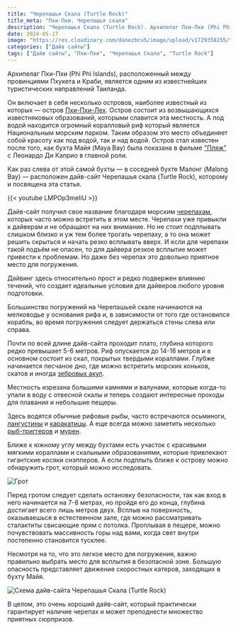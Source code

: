 ```yaml
---
title: "Черепашья Скала (Turtle Rock)"
title_meta: "Пхи-Пхи. Черепашья скала"
description: "Черепашья Скала (Turtle Rock). Архипелаг Пхи-Пхи (Phi Phi Islands)"
date: 2024-05-17
image: "https://res.cloudinary.com/danezbcu5/image/upload/v1729358255/turtleRockPreview_dmfqde.png"
categories: ["Дайв сайты"]
tags: ["Дайв сайты", "Пхи-Пхи", "Черепашья Скала", "Turtle Rock"]
---
```


Архипелаг Пхи-Пхи (Phi Phi Islands), расположенный между провинциями Пхукета и Краби, является одним из известнейших туристических направлений Таиланда.

Он включает в себя несколько островов, наиболее известный из которых — остров [Пхи-Пхи-Лех](https://www.google.com/maps/place/%E0%B9%80%E0%B8%81%E0%B8%B2%E0%B8%B0%E0%B8%9E%E0%B8%B5%E0%B8%9E%E0%B8%B5%E0%B9%80%E0%B8%A5/@7.6857307,98.7560503,15z/data=!3m1!4b1!4m6!3m5!1s0x304e20a33b96bd65:0x183d077e0ecb38e4!8m2!3d7.6804638!4d98.7687699!16zL20vMDFodzhj?entry=ttu). Остров состоит из возвышающихся известняковых образований, которыми славится эта местность. А под водой находится огромный коралловый риф который является Национальным морским парком. Таким образом это место объединяет собой красоту как под водой, так и над водой. Остров стал известен после того, как бухта Майя (Maya Bay) была показана в фильме ["Пляж"](https://www.imdb.com/title/tt0163978/) с Леонардо Ди Каприо в главной роли.

Как раз слева от этой самой бухты — в соседней бухте Малонг (Malong Bay) — расположен дайв-сайт Черепашья скала (Turtle Rock), которому и посвящена эта статья.

{{< youtube LMPOp3meIiU >}}

Дайв-сайт получил свое название благодаря морским [черепахам](https://diversnotes.com/database/green-sea-turtle/), которых часто можно встретить в этом месте. Черепахи уже привыкли к дайверам и не обращают на них внимание. Но не стоит подплывать слишком близко и уж тем более трогать черепаху, а то она может решить скрыться и начать резко всплывать вверх. И если для черепахи такой подъём не опасен, то для дайвера резкое всплытие может привести к проблемам. Но даже без черепах это довольно приятное место для погружения.

Дайвинг здесь относительно прост и редко подвержен влиянию течений, что создает идеальные условия для дайверов любого уровня подготовки.

Большинство погружений на Черепашьей скале начинаются на мелководье у основания рифа и, в зависимости от того где остановился корабль, во время погружения следует держаться стены слева или справа.

Почти по всей длине дайв-сайта проходит плато, глубина которого редко превышает 5-6 метров. Риф опускается до 14-16 метров и в основном состоит из скал, покрытых твердыми кораллами. Глубже начинается песчаное дно, где можно встретить морских коньков, скатов и иногда [зебровых акул](https://diversnotes.com/database/zebra-shark/).

Местность изрезана большими камнями и валунами, которые когда-то упали в воду с отвесной скалы и теперь создают интересные проходы для плавания и небольшие пещеры.

Здесь водятся обычные рифовые рыбы, часто встречаются осьминоги, [лангустины](https://diversnotes.com/database/panulirus-versicolor/) и [каракатицы](https://diversnotes.com/database/pharaoh_cuttlefish/). А еще всегда можно заметить несколько [рыб-триггеров](https://diversnotes.com/database/titan-triggerfish/) и [мурен](https://diversnotes.com/database/giant-moray/).

Ближе к южному углу между бухтами есть участок с красивыми мягкими кораллами и скальными образованиями, которые привлекают гигантские косяки снэпперов. А если подплыть ближе к острову можно обнаружить грот, который можно исследовать.

![Грот](https://res.cloudinary.com/danezbcu5/image/upload/v1729358252/turtleRockCave_k2urwx.png)

Перед гротом следует сделать остановку безопасности, так как вход в него начинается на 7-8 метрах, но пройдя его до конца, глубина достигает всего лишь метров двух. Всплыв на поверхность, оказываешься в естественном зале, где можно рассматривать сталактиты свисающие прям с потолка. Проплывая в пещере, можно почувствовать массивность горы над вами, когда свет внутри постепенно становится тусклее.

Несмотря на то, что это легкое место для погружения, важно правильно выбрать место для всплытия в безопасной зоне. Большую опасность представляет движение скоростных катеров, заходящих в бухту Майя.

![Cхема дайв-сайта Черепашья Скала (Turtle Rock)](https://res.cloudinary.com/danezbcu5/image/upload/v1729358245/turtleRockMap_wd9bi5.png "Черепашья Скала (Turtle Rock)")

В целом, это очень хороший дайв-сайт, который практически гарантирует наличие черепах и может преподнести множество приятных сюрпризов. 


